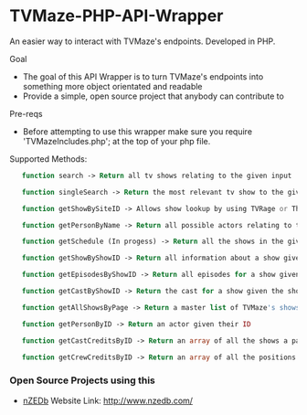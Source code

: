 # TVMaze-PHP-API-Wrapper

An easier way to interact with TVMaze's endpoints. Developed in PHP.

Goal

 * The goal of this API Wrapper is to turn TVMaze's endpoints into something more object orientated and readable
 * Provide a simple, open source project that anybody can contribute to

Pre-reqs

 * Before attempting to use this wrapper make sure you require 'TVMazeIncludes.php'; at the top of your php file.

Supported Methods:

```php
   function search -> Return all tv shows relating to the given input
```
```php
   function singleSearch -> Return the most relevant tv show to the given input
```
```php
   function getShowBySiteID -> Allows show lookup by using TVRage or TheTVDB ID
```
```php
   function getPersonByName -> Return all possible actors relating to the given input
```
```php
   function getSchedule (In progess) -> Return all the shows in the given country and/or date
```
```php
   function getShowByShowID -> Return all information about a show given the show ID
```
```php
   function getEpisodesByShowID -> Return all episodes for a show given the show ID
```
```php
   function getCastByShowID -> Return the cast for a show given the show ID
```
```php
   function getAllShowsByPage -> Return a master list of TVMaze's shows given the page number
```
```php
   function getPersonByID -> Return an actor given their ID
```
```php
   function getCastCreditsByID -> Return an array of all the shows a particular actor has been in
```
```php
   function getCrewCreditsByID -> Return an array of all the positions a particular actor has been in
```

### Open Source Projects using this

 * [nZEDb](https://github.com/nZEDb/nZEDb) Website Link: http://www.nzedb.com/
